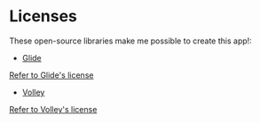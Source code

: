 # Licenses

These open-source libraries make me possible to create this app!:

- [Glide](https://github.com/bumptech/glide)

[Refer to Glide's license](https://github.com/bumptech/glide/blob/master/LICENSE)

- [Volley](https://github.com/google/volley)

[Refer to Volley's license](https://github.com/google/volley/blob/master/LICENSE)

